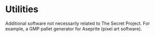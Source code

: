 # Utilities

Additional software not necessarily related to The Secret Project. For example,
a GMP pallet generator for Aseprite (pixel art software).
